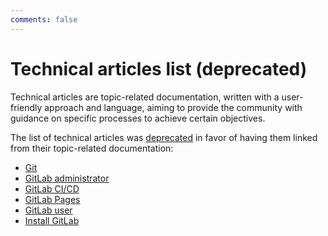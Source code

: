```yaml
---
comments: false
---
```


# Technical articles list (deprecated)

Technical articles are
topic-related documentation, written with a user-friendly approach and language, aiming
to provide the community with guidance on specific processes to achieve certain objectives.

The list of technical articles was [deprecated](https://gitlab.com/gitlab-org/gitlab-foss/-/issues/41138) in favor of having them linked from their topic-related documentation:

- [Git](../topics/git/index.md)
- [GitLab administrator](../administration/index.md)
- [GitLab CI/CD](../ci/README.md)
- [GitLab Pages](../user/project/pages/index.md)
- [GitLab user](../user/index.md)
- [Install GitLab](../install/README.md)
